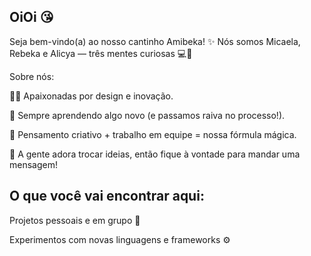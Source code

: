 ## OiOi 😘

Seja bem-vindo(a) ao nosso cantinho Amibeka! ✨
Nós somos Micaela, Rebeka e Alicya — três mentes curiosas 💻🚀

Sobre nós:

👩‍💻 Apaixonadas por design e inovação.

🌱 Sempre aprendendo algo novo (e passamos raiva no processo!).

🧠 Pensamento criativo + trabalho em equipe = nossa fórmula mágica.

💬 A gente adora trocar ideias, então fique à vontade para mandar uma mensagem!

## O que você vai encontrar aqui:

Projetos pessoais e em grupo 🧩

Experimentos com novas linguagens e frameworks ⚙️
